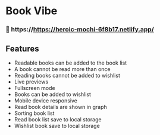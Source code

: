 
# Book Vibe




### 🔗 https://https://heroic-mochi-6f8b17.netlify.app/








## Features

- Readable books can be added to the book list
- A book cannot be read more than once
- Reading books cannot be added to wishlist
- Live previews
- Fullscreen mode
- Books can be added to wishlist
- Mobile device responsive
- Read book details are shown in graph
- Sorting book list
- Read book list save to local storage
- Wishlist book save to local storage
